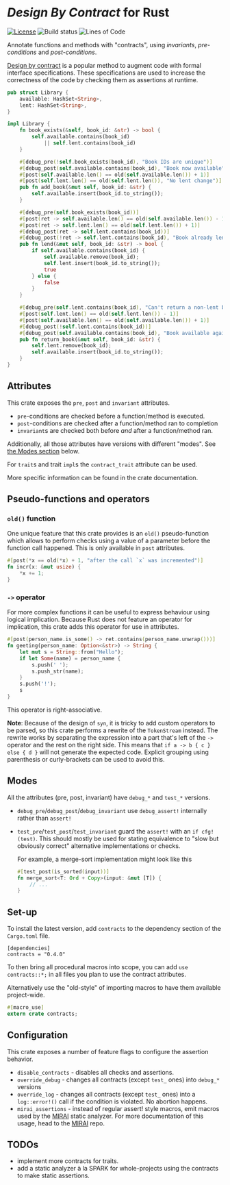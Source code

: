 # *Design By Contract* for Rust

[![License][license]][LICENSE]
![Build status][build]
![Lines of Code][loc]

[license]: https://img.shields.io/badge/license-MPL%202.0-blue.svg
[build]: https://gitlab.com/karroffel/contracts/badges/master/build.svg
[loc]: https://tokei.rs/b1/gitlab/karroffel/contracts?category=code

Annotate functions and methods with "contracts", using *invariants*,
*pre-conditions* and *post-conditions*.

[Design by contract][dbc] is a popular method to augment code with formal
interface specifications.
These specifications are used to increase the correctness of the code by
checking them as assertions at runtime.

[dbc]: https://en.wikipedia.org/wiki/Design_by_contract

```rust
pub struct Library {
    available: HashSet<String>,
    lent: HashSet<String>,
}

impl Library {
    fn book_exists(&self, book_id: &str) -> bool {
        self.available.contains(book_id)
            || self.lent.contains(book_id)
    }

    #[debug_pre(!self.book_exists(book_id), "Book IDs are unique")]
    #[debug_post(self.available.contains(book_id), "Book now available")]
    #[post(self.available.len() == old(self.available.len()) + 1)]
    #[post(self.lent.len() == old(self.lent.len()), "No lent change")]
    pub fn add_book(&mut self, book_id: &str) {
        self.available.insert(book_id.to_string());
    }

    #[debug_pre(self.book_exists(book_id))]
    #[post(ret -> self.available.len() == old(self.available.len()) - 1)]
    #[post(ret -> self.lent.len() == old(self.lent.len()) + 1)]
    #[debug_post(ret -> self.lent.contains(book_id))]
    #[debug_post(!ret -> self.lent.contains(book_id), "Book already lent")]
    pub fn lend(&mut self, book_id: &str) -> bool {
        if self.available.contains(book_id) {
            self.available.remove(book_id);
            self.lent.insert(book_id.to_string());
            true
        } else {
            false
        }
    }

    #[debug_pre(self.lent.contains(book_id), "Can't return a non-lent book")]
    #[post(self.lent.len() == old(self.lent.len()) - 1)]
    #[post(self.available.len() == old(self.available.len()) + 1)]
    #[debug_post(!self.lent.contains(book_id))]
    #[debug_post(self.available.contains(book_id), "Book available again")]
    pub fn return_book(&mut self, book_id: &str) {
        self.lent.remove(book_id);
        self.available.insert(book_id.to_string());
    }
}
```

## Attributes

This crate exposes the `pre`, `post` and `invariant` attributes.

- `pre`-conditions are checked before a function/method is executed.
- `post`-conditions are checked after a function/method ran to completion
- `invariant`s are checked both before *and* after a function/method ran.

Additionally, all those attributes have versions with different "modes". See
[the Modes section](#Modes) below.

For `trait`s and trait `impl`s the `contract_trait` attribute can be used.

More specific information can be found in the crate documentation.

## Pseudo-functions and operators

### `old()` function

One unique feature that this crate provides is an `old()` pseudo-function which
allows to perform checks using a value of a parameter before the function call
happened. This is only available in `post` attributes.

```rust
#[post(*x == old(*x) + 1, "after the call `x` was incremented")]
fn incr(x: &mut usize) {
    *x += 1;
}
```

### `->` operator

For more complex functions it can be useful to express behaviour using logical
implication. Because Rust does not feature an operator for implication, this
crate adds this operator for use in attributes.

```rust
#[post(person_name.is_some() -> ret.contains(person_name.unwrap()))]
fn geeting(person_name: Option<&str>) -> String {
    let mut s = String::from("Hello");
    if let Some(name) = person_name {
        s.push(' ');
        s.push_str(name);
    }
    s.push('!');
    s
}
```

This operator is right-associative.

**Note**: Because of the design of `syn`, it is tricky to add custom operators
to be parsed, so this crate performs a rewrite of the `TokenStream` instead.
The rewrite works by separating the expression into a part that's left of the
`->` operator and the rest on the right side. This means that
`if a -> b { c } else { d }` will not generate the expected code.
Explicit grouping using parenthesis or curly-brackets can be used to avoid this.


## Modes

All the attributes (pre, post, invariant) have `debug_*` and `test_*` versions.

- `debug_pre`/`debug_post`/`debug_invariant` use `debug_assert!` internally
  rather than `assert!`
- `test_pre`/`test_post`/`test_invariant` guard the `assert!` with an
  `if cfg!(test)`.
  This should mostly be used for stating equivalence to "slow but obviously
  correct" alternative implementations or checks.
  
  For example, a merge-sort implementation might look like this
  ```rust
  #[test_post(is_sorted(input))]
  fn merge_sort<T: Ord + Copy>(input: &mut [T]) {
      // ...
  }
  ```

## Set-up

To install the latest version, add `contracts` to the dependency section of the
`Cargo.toml` file.

```
[dependencies]
contracts = "0.4.0"
```

To then bring all procedural macros into scope, you can add `use contracts::*;`
in all files you plan to use the contract attributes.

Alternatively use the "old-style" of importing macros to have them available
project-wide.

```rust
#[macro_use]
extern crate contracts;
```

## Configuration

This crate exposes a number of feature flags to configure the assertion behavior.

 - `disable_contracts` - disables all checks and assertions.
 - `override_debug` - changes all contracts (except `test_` ones) into `debug_*`
   versions
 - `override_log` - changes all contracts (except `test_` ones) into a
   `log::error!()` call if the condition is violated.
   No abortion happens.
 - `mirai_assertions` - instead of regular assert! style macros, emit macros
   used by the [MIRAI] static analyzer. For more documentation of this usage, 
   head to the [MIRAI] repo.

[MIRAI]: https://github.com/facebookexperimental/MIRAI

## TODOs

 - implement more contracts for traits.
 - add a static analyzer à la SPARK for whole-projects using the contracts to
   make static assertions.
